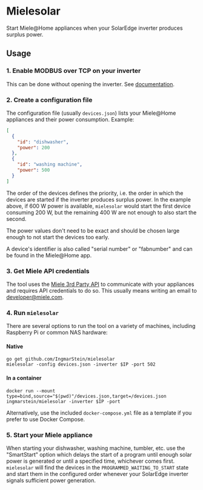 # Mielesolar

Start Miele@Home appliances when your SolarEdge inverter produces surplus power.

## Usage

### 1. Enable MODBUS over TCP on your inverter

This can be done without opening the inverter.
See [documentation](https://www.solaredge.com/sites/default/files/sunspec-implementation-technical-note.pdf).

### 2. Create a configuration file

The configuration file (usually `devices.json`) lists your Miele@Home appliances and their power consumption.
Example:

```json
[
  {
    "id": "dishwasher",
    "power": 200
  },
  {
    "id": "washing machine",
    "power": 500
  }
]
```

The order of the devices defines the priority, i.e. the order in which the devices are started if the inverter
produces surplus power.
In the example above, if 600 W power is available, `mielesolar` would start the first device consuming 200 W, but the
remaining 400 W are not enough to also start the second.

The power values don't need to be exact and should be chosen large enough to not start the devices too early.

A device's identifier is also called "serial number" or "fabnumber" and can be found in the Miele@Home app.

### 3. Get Miele API credentials

The tool uses the [Miele 3rd Party API](https://developer.miele.com/) to communicate with your appliances and requires
API credentials to do so. This usually means writing an email to developer@miele.com.

### 4. Run `mielesolar`

There are several options to run the tool on a variety of machines, including Raspberry Pi or
common NAS hardware:

#### Native
```
go get github.com/IngmarStein/mielesolar
mielesolar -config devices.json -inverter $IP -port 502
```

#### In a container
```
docker run --mount type=bind,source="$(pwd)"/devices.json,target=/devices.json ingmarstein/mielesolar -inverter $IP -port
```
Alternatively, use the included `docker-compose.yml` file as a template if you prefer to use Docker Compose.

### 5. Start your Miele appliance

When starting your dishwasher, washing machine, tumbler, etc. use the "SmartStart" option which delays the start of a
program until enough solar power is generated or until a specified time, whichever comes first. `mielesolar` will find
the devices in the `PROGRAMMED_WAITING_TO_START` state and start them in the configured order whenever your SolarEdge
inverter signals sufficient power generation.
